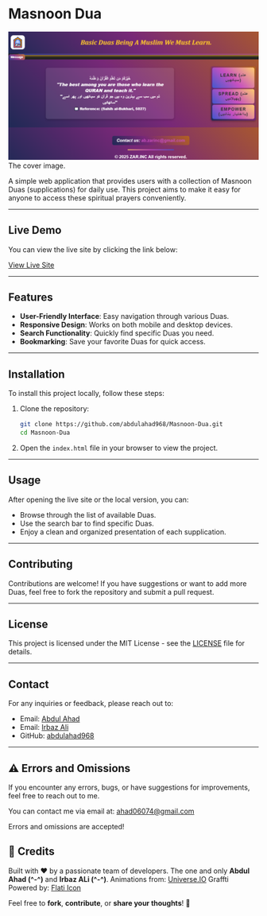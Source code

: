 
# Masnoon Dua  

<img src="cover-image.PNG">The cover image.</img>

A simple web application that provides users with a collection of Masnoon Duas (supplications) for daily use. This project aims to make it easy for anyone to access these spiritual prayers conveniently.  


---  

## Live Demo  

You can view the live site by clicking the link below:  

[View Live Site](https://abdulahad968.github.io/Masnoon-Dua/)  

---  

## Features  

- **User-Friendly Interface**: Easy navigation through various Duas.  
- **Responsive Design**: Works on both mobile and desktop devices.  
- **Search Functionality**: Quickly find specific Duas you need.  
- **Bookmarking**: Save your favorite Duas for quick access.  

---  

## Installation  

To install this project locally, follow these steps:  

1. Clone the repository:  
    ```bash  
    git clone https://github.com/abdulahad968/Masnoon-Dua.git  
    cd Masnoon-Dua  
    ```  

2. Open the `index.html` file in your browser to view the project.  

---  

## Usage  

After opening the live site or the local version, you can:  

- Browse through the list of available Duas.  
- Use the search bar to find specific Duas.  
- Enjoy a clean and organized presentation of each supplication.  

---  

## Contributing  

Contributions are welcome! If you have suggestions or want to add more Duas, feel free to fork the repository and submit a pull request.  

---  

## License  

This project is licensed under the MIT License - see the [LICENSE](LICENSE) file for details.  

---  

## Contact  

For any inquiries or feedback, please reach out to:  

- Email: [Abdul Ahad](mailto:ahad06074@gmail.com)
- Email: [Irbaz Ali](mailto:i232075@isb.nu.edu.pk)
- GitHub: [abdulahad968](https://github.com/abdulahad968)

---

## ⚠️ Errors and Omissions

If you encounter any errors, bugs, or have suggestions for improvements, feel free to reach out to me.

You can contact me via email at: [ahad06074@gmail.com](mailto:ahad06074@gmail.com)

Errors and omissions are accepted!

## 🤖 Credits

Built with ❤️ by a passionate team of developers.
The one and only **Abdul Ahad (^-^)** and **Irbaz ALi (^-^)**.
Animations from: [Universe.IO](https://uiverse.io/)
Graffti Powered by: [Flati Icon](https://www.flaticon.com/)

Feel free to **fork**, **contribute**, or **share your thoughts**! 🌟
